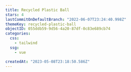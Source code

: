 ```yaml
---
title: Recycled Plastic Ball
stars: 4
lastCommitOnDefaultBranch: "2022-06-07T23:24:40.998Z"
themeKey: recycled-plastic-ball
objectID: 055ddb59-9d56-4a20-87df-0c83e689cb74
categories:
  css:
    - tailwind
  ssg:
    - vue

createdAt: "2023-05-08T23:18:50.586Z"
---
```

